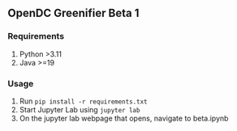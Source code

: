 ## OpenDC Greenifier Beta 1

### Requirements
1. Python >3.11
2. Java >=19

### Usage
1. Run `pip install -r requirements.txt`
2. Start Jupyter Lab using `jupyter lab`
3. On the jupyter lab webpage that opens, navigate to beta.ipynb
